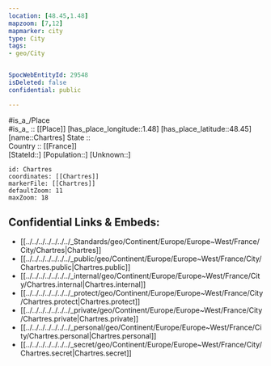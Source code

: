 ```yaml
---
location: [48.45,1.48] 
mapzoom: [7,12] 
mapmarker: city 
type: City
tags:
- geo/City


SpocWebEntityId: 29548
isDeleted: false
confidential: public

---
```

#is_a_/Place  
#is_a_ :: [[Place]] 
[has_place_longitude::1.48] 
[has_place_latitude::48.45] 
[name::Chartres] 
State ::  
Country :: [[France]]  
[StateId::] 
[Population::] 
[Unknown::] 


```leaflet
id: Chartres
coordinates: [[Chartres]] 
markerFile: [[Chartres]] 
defaultZoom: 11 
maxZoom: 18
```


## Confidential Links & Embeds: 
- [[../../../../../../../_Standards/geo/Continent/Europe/Europe~West/France/City/Chartres|Chartres]] 
- [[../../../../../../../_public/geo/Continent/Europe/Europe~West/France/City/Chartres.public|Chartres.public]] 
- [[../../../../../../../_internal/geo/Continent/Europe/Europe~West/France/City/Chartres.internal|Chartres.internal]] 
- [[../../../../../../../_protect/geo/Continent/Europe/Europe~West/France/City/Chartres.protect|Chartres.protect]] 
- [[../../../../../../../_private/geo/Continent/Europe/Europe~West/France/City/Chartres.private|Chartres.private]] 
- [[../../../../../../../_personal/geo/Continent/Europe/Europe~West/France/City/Chartres.personal|Chartres.personal]] 
- [[../../../../../../../_secret/geo/Continent/Europe/Europe~West/France/City/Chartres.secret|Chartres.secret]] 
